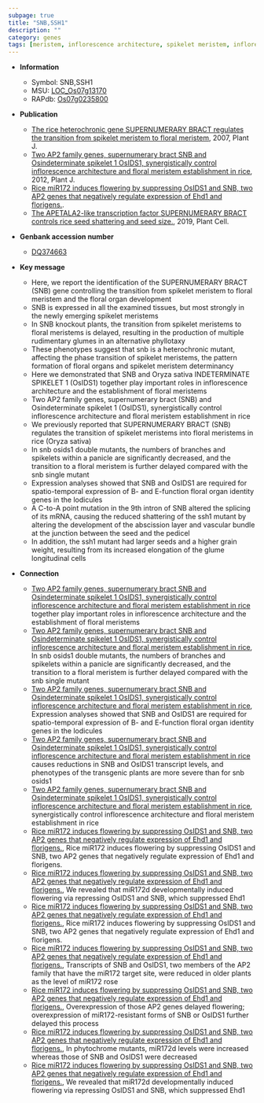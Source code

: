 ```yaml
---
subpage: true
title: "SNB,SSH1"
description: ""
category: genes
tags: [meristem, inflorescence architecture, spikelet meristem, inflorescence, panicle, floral meristem, architecture, floral, spikelet, vascular bundle, grain, development, seed, grain weight, shattering]
---
```


* **Information**  
    + Symbol: SNB,SSH1  
    + MSU: [LOC_Os07g13170](http://rice.plantbiology.msu.edu/cgi-bin/ORF_infopage.cgi?orf=LOC_Os07g13170)  
    + RAPdb: [Os07g0235800](http://rapdb.dna.affrc.go.jp/viewer/gbrowse_details/irgsp1?name=Os07g0235800)  

* **Publication**  
    + [The rice heterochronic gene SUPERNUMERARY BRACT regulates the transition from spikelet meristem to floral meristem](http://www.ncbi.nlm.nih.gov/pubmed?term=The+rice+heterochronic+gene+SUPERNUMERARY+BRACT+regulates+the+transition+from+spikelet+meristem+to+floral+meristem%5BTitle%5D), 2007, Plant J.
    + [Two AP2 family genes, supernumerary bract SNB and Osindeterminate spikelet 1 OsIDS1, synergistically control inflorescence architecture and floral meristem establishment in rice](http://www.ncbi.nlm.nih.gov/pubmed?term=Two+AP2+family+genes,+supernumerary+bract+SNB+and+Osindeterminate+spikelet+1+OsIDS1,+synergistically+control+inflorescence+architecture+and+floral+meristem+establishment+in+rice%5BTitle%5D), 2012, Plant J.
    + [Rice miR172 induces flowering by suppressing OsIDS1 and SNB, two AP2 genes that negatively regulate expression of Ehd1 and florigens.](N+Y).
    + [The APETALA2-like transcription factor SUPERNUMERARY BRACT controls rice seed shattering and seed size.](http://www.ncbi.nlm.nih.gov/pubmed?term=The+APETALA2-like+transcription+factor+SUPERNUMERARY+BRACT+controls+rice+seed+shattering+and+seed+size.%5BTitle%5D), 2019, Plant Cell.

* **Genbank accession number**  
    + [DQ374663](http://www.ncbi.nlm.nih.gov/nuccore/DQ374663)

* **Key message**  
    + Here, we report the identification of the SUPERNUMERARY BRACT (SNB) gene controlling the transition from spikelet meristem to floral meristem and the floral organ development
    + SNB is expressed in all the examined tissues, but most strongly in the newly emerging spikelet meristems
    + In SNB knockout plants, the transition from spikelet meristems to floral meristems is delayed, resulting in the production of multiple rudimentary glumes in an alternative phyllotaxy
    + These phenotypes suggest that snb is a heterochronic mutant, affecting the phase transition of spikelet meristems, the pattern formation of floral organs and spikelet meristem determinancy
    + Here we demonstrated that SNB and Oryza sativa INDETERMINATE SPIKELET 1 (OsIDS1) together play important roles in inflorescence architecture and the establishment of floral meristems
    + Two AP2 family genes, supernumerary bract (SNB) and Osindeterminate spikelet 1 (OsIDS1), synergistically control inflorescence architecture and floral meristem establishment in rice
    + We previously reported that SUPERNUMERARY BRACT (SNB) regulates the transition of spikelet meristems into floral meristems in rice (Oryza sativa)
    + In snb osids1 double mutants, the numbers of branches and spikelets within a panicle are significantly decreased, and the transition to a floral meristem is further delayed compared with the snb single mutant
    + Expression analyses showed that SNB and OsIDS1 are required for spatio-temporal expression of B- and E-function floral organ identity genes in the lodicules
    + A C-to-A point mutation in the 9th intron of SNB altered the splicing of its mRNA, causing the reduced shattering of the ssh1 mutant by altering the development of the abscission layer and vascular bundle at the junction between the seed and the pedicel
    + In addition, the ssh1 mutant had larger seeds and a higher grain weight, resulting from its increased elongation of the glume longitudinal cells

* **Connection**  
    + [Two AP2 family genes, supernumerary bract SNB and Osindeterminate spikelet 1 OsIDS1, synergistically control inflorescence architecture and floral meristem establishment in rice](OsIDS1) together play important roles in inflorescence architecture and the establishment of floral meristems
    + [Two AP2 family genes, supernumerary bract SNB and Osindeterminate spikelet 1 OsIDS1, synergistically control inflorescence architecture and floral meristem establishment in rice](http://www.ncbi.nlm.nih.gov/pubmed?term=Two+AP2+family+genes,+supernumerary+bract+SNB+and+Osindeterminate+spikelet+1+OsIDS1,+synergistically+control+inflorescence+architecture+and+floral+meristem+establishment+in+rice%5BTitle%5D), In snb osids1 double mutants, the numbers of branches and spikelets within a panicle are significantly decreased, and the transition to a floral meristem is further delayed compared with the snb single mutant
    + [Two AP2 family genes, supernumerary bract SNB and Osindeterminate spikelet 1 OsIDS1, synergistically control inflorescence architecture and floral meristem establishment in rice](http://www.ncbi.nlm.nih.gov/pubmed?term=Two+AP2+family+genes,+supernumerary+bract+SNB+and+Osindeterminate+spikelet+1+OsIDS1,+synergistically+control+inflorescence+architecture+and+floral+meristem+establishment+in+rice%5BTitle%5D), Expression analyses showed that SNB and OsIDS1 are required for spatio-temporal expression of B- and E-function floral organ identity genes in the lodicules
    + [Two AP2 family genes, supernumerary bract SNB and Osindeterminate spikelet 1 OsIDS1, synergistically control inflorescence architecture and floral meristem establishment in rice](miR172) causes reductions in SNB and OsIDS1 transcript levels, and phenotypes of the transgenic plants are more severe than for snb osids1
    + [Two AP2 family genes, supernumerary bract SNB and Osindeterminate spikelet 1 OsIDS1, synergistically control inflorescence architecture and floral meristem establishment in rice](OsIDS1), synergistically control inflorescence architecture and floral meristem establishment in rice
    + [Rice miR172 induces flowering by suppressing OsIDS1 and SNB, two AP2 genes that negatively regulate expression of Ehd1 and florigens.](http://www.ncbi.nlm.nih.gov/pubmed?term=Rice+miR172+induces+flowering+by+suppressing+OsIDS1+and+SNB,+two+AP2+genes+that+negatively+regulate+expression+of+Ehd1+and+florigens.%5BTitle%5D), Rice miR172 induces flowering by suppressing OsIDS1 and SNB, two AP2 genes that negatively regulate expression of Ehd1 and florigens.
    + [Rice miR172 induces flowering by suppressing OsIDS1 and SNB, two AP2 genes that negatively regulate expression of Ehd1 and florigens.](http://www.ncbi.nlm.nih.gov/pubmed?term=Rice+miR172+induces+flowering+by+suppressing+OsIDS1+and+SNB,+two+AP2+genes+that+negatively+regulate+expression+of+Ehd1+and+florigens.%5BTitle%5D), We revealed that miR172d developmentally induced flowering via repressing OsIDS1 and SNB, which suppressed Ehd1
    + [Rice miR172 induces flowering by suppressing OsIDS1 and SNB, two AP2 genes that negatively regulate expression of Ehd1 and florigens.](http://www.ncbi.nlm.nih.gov/pubmed?term=Rice+miR172+induces+flowering+by+suppressing+OsIDS1+and+SNB,+two+AP2+genes+that+negatively+regulate+expression+of+Ehd1+and+florigens.%5BTitle%5D), Rice miR172 induces flowering by suppressing OsIDS1 and SNB, two AP2 genes that negatively regulate expression of Ehd1 and florigens.
    + [Rice miR172 induces flowering by suppressing OsIDS1 and SNB, two AP2 genes that negatively regulate expression of Ehd1 and florigens.](http://www.ncbi.nlm.nih.gov/pubmed?term=Rice+miR172+induces+flowering+by+suppressing+OsIDS1+and+SNB,+two+AP2+genes+that+negatively+regulate+expression+of+Ehd1+and+florigens.%5BTitle%5D), Transcripts of SNB and OsIDS1, two members of the AP2 family that have the miR172 target site, were reduced in older plants as the level of miR172 rose
    + [Rice miR172 induces flowering by suppressing OsIDS1 and SNB, two AP2 genes that negatively regulate expression of Ehd1 and florigens.](http://www.ncbi.nlm.nih.gov/pubmed?term=Rice+miR172+induces+flowering+by+suppressing+OsIDS1+and+SNB,+two+AP2+genes+that+negatively+regulate+expression+of+Ehd1+and+florigens.%5BTitle%5D), Overexpression of those AP2 genes delayed flowering; overexpression of miR172-resistant forms of SNB or OsIDS1 further delayed this process
    + [Rice miR172 induces flowering by suppressing OsIDS1 and SNB, two AP2 genes that negatively regulate expression of Ehd1 and florigens.](http://www.ncbi.nlm.nih.gov/pubmed?term=Rice+miR172+induces+flowering+by+suppressing+OsIDS1+and+SNB,+two+AP2+genes+that+negatively+regulate+expression+of+Ehd1+and+florigens.%5BTitle%5D), In phytochrome mutants, miR172d levels were increased whereas those of SNB and OsIDS1 were decreased
    + [Rice miR172 induces flowering by suppressing OsIDS1 and SNB, two AP2 genes that negatively regulate expression of Ehd1 and florigens.](http://www.ncbi.nlm.nih.gov/pubmed?term=Rice+miR172+induces+flowering+by+suppressing+OsIDS1+and+SNB,+two+AP2+genes+that+negatively+regulate+expression+of+Ehd1+and+florigens.%5BTitle%5D), We revealed that miR172d developmentally induced flowering via repressing OsIDS1 and SNB, which suppressed Ehd1



